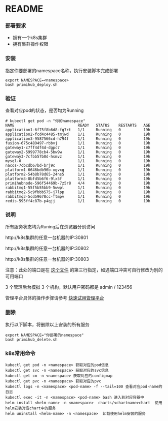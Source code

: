 # README

### 部署要求

- 拥有一个k8s集群
- 拥有集群操作权限

### 安装

指定你要部署的namespace名称，执行安装脚本完成部署

```
export NAMESPACE=<namespace>
bash primihub_deploy.sh
```

### 验证

查看对应pod的状态，是否均为Running
```
# kubectl get pod -n "你的namespace"
NAME                            READY   STATUS    RESTARTS   AGE
application1-6f75f8b6d8-fg7rt   1/1     Running   0          19h
application2-fcd4c4485-tmjwd    1/1     Running   0          19h
application3-9587566cd-h794f    1/1     Running   0          19h
fusion-675c489497-rbbvj         1/1     Running   0          19h
gateway1-c7ff4df4d-dgpc7        1/1     Running   0          19h
gateway2-5999778cb4-5bw9w       1/1     Running   0          19h
gateway3-7cfbb57b8d-hsmvz       1/1     Running   0          19h
mysql-0                         1/1     Running   0          19h
nacos-7cbcdb67bd-brj9c          1/1     Running   0          19h
platform1-6646bdb96b-xgvxg      1/1     Running   0          19h
platform2-54b8b78d65-24ns5      1/1     Running   0          19h
platform3-8bfd5b6f6-9lx5f       1/1     Running   0          19h
primihubnode-596f54469b-7z5r8   4/4     Running   0          19h
rabbitmq1-55f5b55bb9-5wwpl      1/1     Running   0          19h
rabbitmq2-5c9fbbb575-j7lpp      1/1     Running   0          19h
rabbitmq3-5cd59678cc-ftmpv      1/1     Running   0          19h
redis-595ff4c87b-p4qjj          1/1     Running   0          19h
```

### 说明

所有服务状态均为Runing后在浏览器分别访问

http://k8s集群的任意一台机器的IP:30801

http://k8s集群的任意一台机器的IP:30802

http://k8s集群的任意一台机器的IP:30803

注意：此处的端口是在 [这个文件](./charts/platformchart/templates/platform-svc.yaml) 的第三行指定，如遇端口冲突可自行修改为别的可用端口

3 个管理后台模拟 3 个机构，默认用户密码都是 admin / 123456

管理平台具体的操作步骤请参考 [快速试用管理平台](https://docs.primihub.com/docs/quick-start-platform)

### 删除
执行以下脚本，将删除以上安装的所有服务

```
export NAMESPACE="你部署的namespace"
bash primihub_delete.sh
```

### k8s常用命令

```
kubectl get pod -n <namespace> 获取对应的pod信息
kubectl get svc -n <namespace> 获取对应的svc信息
kubectl get cm -n <namespace> 获取对应的configmap
kubectl get pvc -n <namespace> 获取对应的pvc
kubectl logs -n <namespace> <pod-name> -f --tail=100 查看对应pod-name的日志
kubectl exec -it -n <namespace> <pod-name> bash 进入到对应容器中
helm install <helm-name> -n <namespace>  charts/<chartname>chart  使用helm安装对应chart中的服务
helm uninstall <helm-name> -n <namespace>  卸载使用helm安装的服务
```
